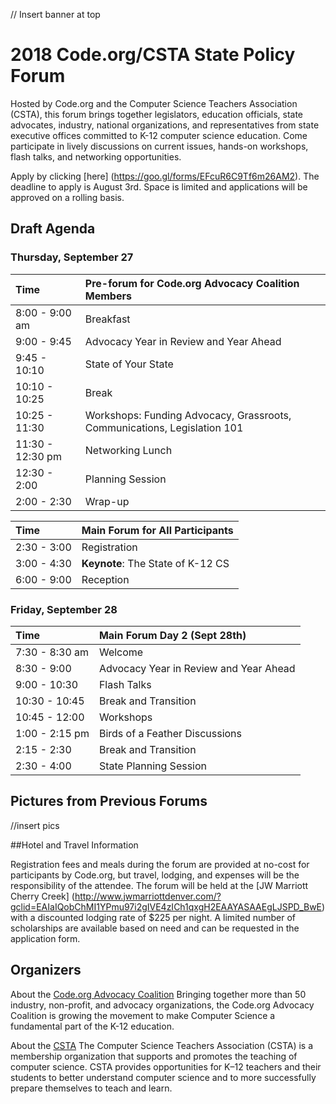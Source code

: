 // Insert banner at top

# 2018 Code.org/CSTA State Policy Forum

Hosted by Code.org and the Computer Science Teachers Association (CSTA), this forum brings together legislators, education officials, state advocates, industry, national organizations, and representatives from state executive offices committed to K-12 computer science education. Come participate in lively discussions on current issues, hands-on workshops, flash talks, and networking opportunities.

Apply by clicking [here] (https://goo.gl/forms/EFcuR6C9Tf6m26AM2). The deadline to apply is August 3rd. Space is limited and applications will be approved on a rolling basis.

## Draft Agenda

 
### Thursday, September 27

Time  | Pre-forum for Code.org Advocacy Coalition Members 
:------------- | :-------------
8:00 - 9:00 am  | Breakfast
9:00 - 9:45 | Advocacy Year in Review and Year Ahead
9:45 - 10:10 | State of Your State
10:10 - 10:25 | Break
10:25 - 11:30 | Workshops: Funding Advocacy, Grassroots, Communications, Legislation 101
11:30 - 12:30 pm | Networking Lunch
12:30 - 2:00 | Planning Session
2:00 - 2:30 | Wrap-up

Time  | Main Forum for All Participants
:------------- | :-------------
2:30 - 3:00 | Registration
3:00 - 4:30 | **Keynote**: The State of K-12 CS
6:00 - 9:00 | Reception

### Friday, September 28
Time  | Main Forum Day 2 (Sept 28th)
:------------- | :-------------
7:30 - 8:30 am  | Welcome
8:30 - 9:00 | Advocacy Year in Review and Year Ahead
9:00 - 10:30 | Flash Talks
10:30 - 10:45 | Break and Transition
10:45 - 12:00 | Workshops
1:00 - 2:15 pm | Birds of a Feather Discussions
2:15 - 2:30 | Break and Transition
2:30 - 4:00 | State Planning Session


## Pictures from Previous Forums

//insert pics

##Hotel and Travel Information

Registration fees and meals during the forum are provided at no-cost for participants by Code.org, but travel, lodging, and expenses will be the responsibility of the attendee. The forum will be held at the [JW Marriott Cherry Creek] (http://www.jwmarriottdenver.com/?gclid=EAIaIQobChMI1YPmu97i2gIVE4zICh1qxgH2EAAYASAAEgLJSPD_BwE) with a discounted lodging rate of $225 per night. A limited number of scholarships are available based on need and can be requested in the application form.

## Organizers
About the [Code.org Advocacy Coalition](https://advocacy.code.org/)
Bringing together more than 50 industry, non-profit, and advocacy organizations, the Code.org Advocacy Coalition is growing the movement to make Computer Science a fundamental part of the K-12 education.

About the [CSTA](https://www.csteachers.org/)
The Computer Science Teachers Association (CSTA) is a membership organization that supports and promotes the teaching of computer science. CSTA provides opportunities for K–12 teachers and their students to better understand computer science and to more successfully prepare themselves to teach and learn.



